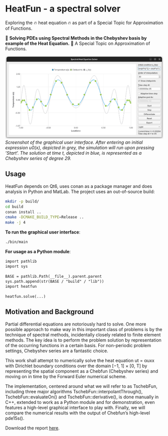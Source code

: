 # HeatFun - a spectral solver

Exploring the :fire: heat equation :fire: as part of a Special Topic for Approximation of Functions.

:rocket: **Solving PDEs using Spectral Methods in the Chebyshev basis by example of the Heat Equation.** :rocket:
A Special Topic on Approximation of Functions.

![Screenshot of the spectral heat equation solver](report/figures/screenshot.png)
_Screenshot of the graphical user interface. After entering an initial expression
u0(x), depicted in grey, the simulation will run upon pressing ’Start’. The solution at
time t, depicted in blue, is represented as a Chebyshev series of degree 29._

## Usage

HeatFun depends on Qt6, uses conan as a package manager and does analysis in Python and MatLab.
The project uses an out-of-source build:

```bash
mkdir -p build/
cd build
conan install ..
cmake -DCMAKE_BUILD_TYPE=Release ..
make -j 4
```

**To run the graphical user interface**:

```bash
./bin/main
```

**For usage as a Python module**:

```python3
import pathlib
import sys

BASE = pathlib.Path(__file__).parent.parent
sys.path.append(str(BASE / "build" / "lib"))
import heatfun

heatfun.solve(...)
```

## Motivation and Background

Partial differential equations are notoriously hard to solve. One more possible approach
to make way in this important class of problems is by the technique of spectral methods,
incidentally closely related to finite element methods. The key idea is to perform the
problem solution by representation of the occurring functions in a certain basis. For
non-periodic problem settings, Chebyshev series are a fantastic choice.

This work shall attempt to numerically solve the heat equation ut = αuxx
with Dirichlet boundary conditions over the domain [−1, 1] × [0, T] by representing the spatial component as a Chebfun (Chebyshev series) and moving on
in time by the Forward Euler numerical scheme.

The implementation, centered around what we will refer to as TschebFun, including three major algorithms TschebFun::interpolantThrough(),
TschebFun::evaluateOn() and TschebFun::derivative(), is done manually
in C++, extended to work as a Python module and for demonstration, even
features a high-level graphical interface to play with. Finally, we will compare
the numerical results with the output of Chebfun’s high-level pde15s().

Download the report [here](https://raw.githubusercontent.com/MrP01/HeatFun/master/report/report.pdf).
